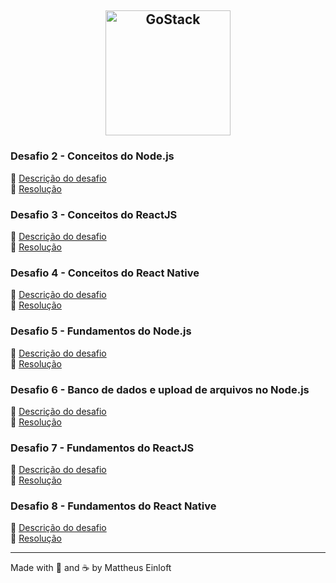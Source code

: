 <h2 align="center">
  <img alt="GoStack"
    src="https://camo.githubusercontent.com/8c13dc2618dbd7f76d1d574350b98fdee1335ce5/68747470733a2f2f726f636b6574736561742d63646e2e73332d73612d656173742d312e616d617a6f6e6177732e636f6d2f626f6f7463616d702d6865616465722e706e67"
    width="200px"
  />
</h1>

### Desafio 2 - Conceitos do Node.js

:memo:  [Descrição do desafio](https://github.com/Rocketseat/bootcamp-gostack-desafios/tree/master/desafio-conceitos-nodejs)  
:rocket: [Resolução](https://github.com/mattheuseinloft/desafio2-conceitos-nodejs)  


### Desafio 3 - Conceitos do ReactJS

:memo:  [Descrição do desafio](https://github.com/Rocketseat/bootcamp-gostack-desafios/tree/master/desafio-conceitos-reactjs)  
:rocket: [Resolução](https://github.com/mattheuseinloft/desafio3-conceitos-reactjs)  


### Desafio 4 - Conceitos do React Native

:memo:  [Descrição do desafio](https://github.com/Rocketseat/bootcamp-gostack-desafios/tree/master/desafio-conceitos-react-native)  
:rocket: [Resolução](https://github.com/mattheuseinloft/desafio4-conceitos-react-native)  

### Desafio 5 - Fundamentos do Node.js

:memo:  [Descrição do desafio](https://github.com/Rocketseat/bootcamp-gostack-desafios/blob/master/desafio-fundamentos-nodejs)  
:rocket: [Resolução](https://github.com/mattheuseinloft/desafio5-fundamentos-nodejs)  

### Desafio 6 - Banco de dados e upload de arquivos no Node.js

:memo:  [Descrição do desafio](https://github.com/Rocketseat/bootcamp-gostack-desafios/tree/master/desafio-database-upload)  
:rocket: [Resolução](https://github.com/mattheuseinloft/desafio6-database-upload)  

### Desafio 7 - Fundamentos do ReactJS

:memo:  [Descrição do desafio](https://github.com/Rocketseat/bootcamp-gostack-desafios/tree/master/desafio-fundamentos-reactjs)  
:rocket: [Resolução](https://github.com/mattheuseinloft/desafio7-fundamentos-reactjs)  

### Desafio 8 - Fundamentos do React Native

:memo:  [Descrição do desafio](https://github.com/Rocketseat/bootcamp-gostack-desafios/tree/master/desafio-fundamentos-react-native)  
:rocket: [Resolução](https://github.com/mattheuseinloft/desafio8-fundamentos-react-native)  

---

Made with 💙 and ☕ by Mattheus Einloft
